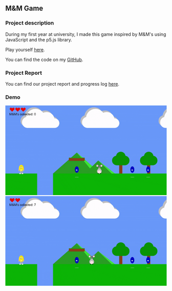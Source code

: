 ## M&M Game

### Project description
During my first year at university, I made this game inspired by M&M's using JavaScript and the p5.js library. 

Play yourself [here](http://igor.gold.ac.uk/~ypaks001/FinalGameProject/).

You can find the code on my [GitHub](https://github.com/ysmnpksy/m-m_game).

### Project Report

You can find our project report and progress log [here](pdf/DrawingAppReport.pdf).

### Demo

<img src="images/m&m1.gif"/>

<img src="images/m&m2.gif"/>
